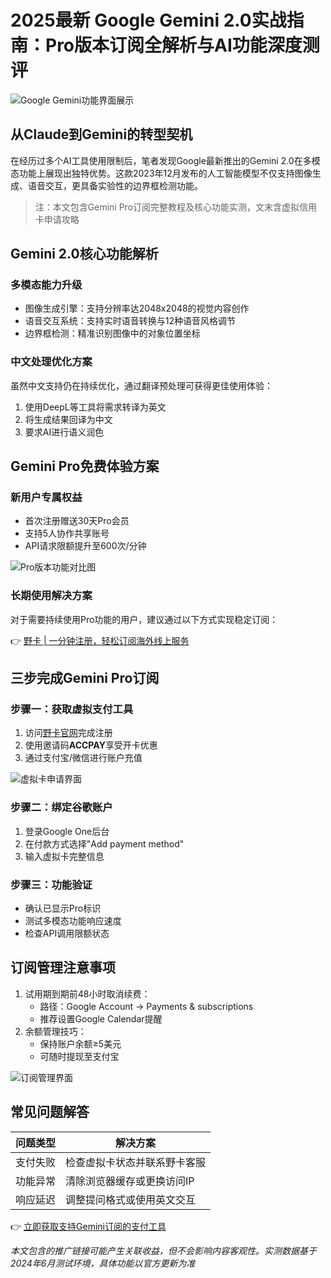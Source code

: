 # 2025最新 Google Gemini 2.0实战指南：Pro版本订阅全解析与AI功能深度测评

![Google Gemini功能界面展示](https://bbtdd.com/wp-content/uploads/img/11521963.webp)

## 从Claude到Gemini的转型契机
在经历过多个AI工具使用限制后，笔者发现Google最新推出的Gemini 2.0在多模态功能上展现出独特优势。这款2023年12月发布的人工智能模型不仅支持图像生成、语音交互，更具备实验性的边界框检测功能。

> 注：本文包含Gemini Pro订阅完整教程及核心功能实测，文末含虚拟信用卡申请攻略

## Gemini 2.0核心功能解析
### 多模态能力升级
- 图像生成引擎：支持分辨率达2048x2048的视觉内容创作
- 语音交互系统：支持实时语音转换与12种语音风格调节
- 边界框检测：精准识别图像中的对象位置坐标

### 中文处理优化方案
虽然中文支持仍在持续优化，通过翻译预处理可获得更佳使用体验：
1. 使用DeepL等工具将需求转译为英文
2. 将生成结果回译为中文
3. 要求AI进行语义润色

## Gemini Pro免费体验方案
### 新用户专属权益
- 首次注册赠送30天Pro会员
- 支持5人协作共享账号
- API请求限额提升至600次/分钟

![Pro版本功能对比图](https://bbtdd.com/wp-content/uploads/img/75537768545247.webp)

### 长期使用解决方案
对于需要持续使用Pro功能的用户，建议通过以下方式实现稳定订阅：

👉 [野卡 | 一分钟注册，轻松订阅海外线上服务](https://bbtdd.com/yeka)

## 三步完成Gemini Pro订阅
### 步骤一：获取虚拟支付工具
1. 访问[野卡官网](https://bbtdd.com/yeka)完成注册
2. 使用邀请码**ACCPAY**享受开卡优惠
3. 通过支付宝/微信进行账户充值

![虚拟卡申请界面](https://bbtdd.com/wp-content/uploads/img/445180182682557.webp)

### 步骤二：绑定谷歌账户
1. 登录Google One后台
2. 在付款方式选择"Add payment method"
3. 输入虚拟卡完整信息

### 步骤三：功能验证
- 确认已显示Pro标识
- 测试多模态功能响应速度
- 检查API调用限额状态

## 订阅管理注意事项
1. 试用期到期前48小时取消续费：
   - 路径：Google Account → Payments & subscriptions
   - 推荐设置Google Calendar提醒
2. 余额管理技巧：
   - 保持账户余额≥5美元
   - 可随时提现至支付宝

![订阅管理界面](https://bbtdd.com/wp-content/uploads/img/223248173259.webp)

## 常见问题解答
| 问题类型 | 解决方案 |
|---------|----------|
| 支付失败 | 检查虚拟卡状态并联系野卡客服 |
| 功能异常 | 清除浏览器缓存或更换访问IP |
| 响应延迟 | 调整提问格式或使用英文交互 |

👉 [立即获取支持Gemini订阅的支付工具](https://bbtdd.com/yeka)

*本文包含的推广链接可能产生关联收益，但不会影响内容客观性。实测数据基于2024年6月测试环境，具体功能以官方更新为准*